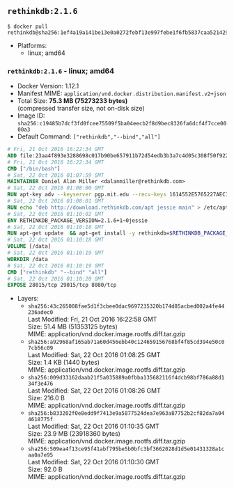 ## `rethinkdb:2.1.6`

```console
$ docker pull rethinkdb@sha256:1ef4a19a141be13e0a0272febf13e997febe1f6fb5837caa521429b498d2ea85
```

-	Platforms:
	-	linux; amd64

### `rethinkdb:2.1.6` - linux; amd64

-	Docker Version: 1.12.1
-	Manifest MIME: `application/vnd.docker.distribution.manifest.v2+json`
-	Total Size: **75.3 MB (75273233 bytes)**  
	(compressed transfer size, not on-disk size)
-	Image ID: `sha256:c19485b7dcf3fd0fcee75509f5ba04eecb2f8d9bec8326fa6dcf4f7cce0000a3`
-	Default Command: `["rethinkdb","--bind","all"]`

```dockerfile
# Fri, 21 Oct 2016 16:22:34 GMT
ADD file:23aa4f893e3288698c017b90be657911b72d54edb3b3a7c4d05c308f50f9228f in / 
# Fri, 21 Oct 2016 16:22:34 GMT
CMD ["/bin/bash"]
# Sat, 22 Oct 2016 01:07:59 GMT
MAINTAINER Daniel Alan Miller <dalanmiller@rethinkdb.com>
# Sat, 22 Oct 2016 01:08:00 GMT
RUN apt-key adv --keyserver pgp.mit.edu --recv-keys 1614552E5765227AEC39EFCFA7E00EF33A8F2399
# Sat, 22 Oct 2016 01:08:01 GMT
RUN echo "deb http://download.rethinkdb.com/apt jessie main" > /etc/apt/sources.list.d/rethinkdb.list
# Sat, 22 Oct 2016 01:10:02 GMT
ENV RETHINKDB_PACKAGE_VERSION=2.1.6+1~0jessie
# Sat, 22 Oct 2016 01:10:18 GMT
RUN apt-get update 	&& apt-get install -y rethinkdb=$RETHINKDB_PACKAGE_VERSION 	&& rm -rf /var/lib/apt/lists/*
# Sat, 22 Oct 2016 01:10:18 GMT
VOLUME [/data]
# Sat, 22 Oct 2016 01:10:19 GMT
WORKDIR /data
# Sat, 22 Oct 2016 01:10:19 GMT
CMD ["rethinkdb" "--bind" "all"]
# Sat, 22 Oct 2016 01:10:20 GMT
EXPOSE 28015/tcp 29015/tcp 8080/tcp
```

-	Layers:
	-	`sha256:43c265008fae5d1f3cbee0dac9697235320b174d85acbed002a4fe44236adec0`  
		Last Modified: Fri, 21 Oct 2016 16:22:58 GMT  
		Size: 51.4 MB (51353125 bytes)  
		MIME: application/vnd.docker.image.rootfs.diff.tar.gzip
	-	`sha256:a92968af165ab71a60d456ebb40c124659156768bf4f85cd394e50c07cb56c09`  
		Last Modified: Sat, 22 Oct 2016 01:08:25 GMT  
		Size: 1.4 KB (1440 bytes)  
		MIME: application/vnd.docker.image.rootfs.diff.tar.gzip
	-	`sha256:009d33162daab21f5a035889a0fbba135682116f4dcb98bf786a88d134f3e476`  
		Last Modified: Sat, 22 Oct 2016 01:08:26 GMT  
		Size: 216.0 B  
		MIME: application/vnd.docker.image.rootfs.diff.tar.gzip
	-	`sha256:b833202f0e8edd9f7413e9a5877524dea7e963a87752b2cf82da7a044618775f`  
		Last Modified: Sat, 22 Oct 2016 01:10:35 GMT  
		Size: 23.9 MB (23918360 bytes)  
		MIME: application/vnd.docker.image.rootfs.diff.tar.gzip
	-	`sha256:509ea4f13ce95f41abf795be5b0bfc3bf3662028d1d5e01431328a1caa0a7e95`  
		Last Modified: Sat, 22 Oct 2016 01:10:30 GMT  
		Size: 92.0 B  
		MIME: application/vnd.docker.image.rootfs.diff.tar.gzip
